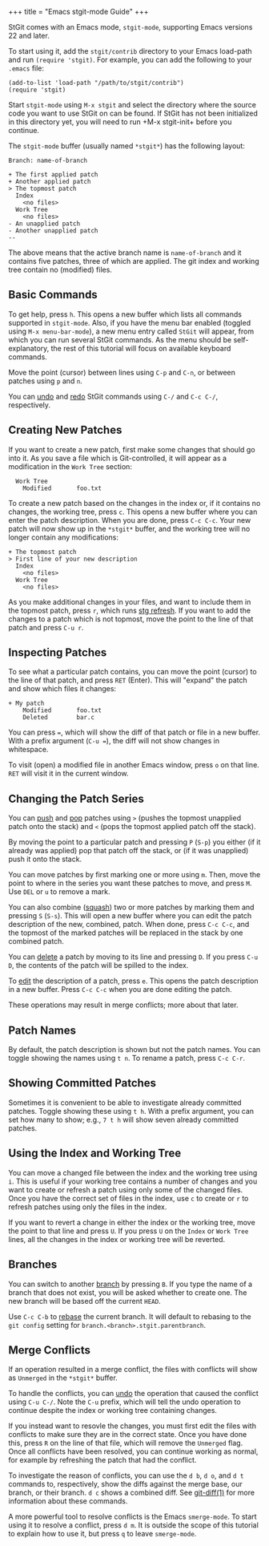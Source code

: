 +++
title = "Emacs stgit-mode Guide"
+++

StGit comes with an Emacs mode, `stgit-mode`, supporting Emacs versions
22 and later.

To start using it, add the `stgit/contrib` directory to your Emacs
load-path and run `(require 'stgit)`. For example, you can add the
following to your `.emacs` file:

```
(add-to-list 'load-path "/path/to/stgit/contrib")
(require 'stgit)
```

Start `stgit-mode` using `M-x stgit` and select the directory where the
source code you want to use StGit on can be found. If StGit has not been
initialized in this directory yet, you will need to run +M-x stgit-init+
before you continue.

The `stgit-mode` buffer (usually named `*stgit*`) has the following
layout:

```
Branch: name-of-branch

+ The first applied patch
+ Another applied patch
> The topmost patch
  Index
    <no files>
  Work Tree
    <no files>
- An unapplied patch
- Another unapplied patch
--
```

The above means that the active branch name is `name-of-branch` and it
contains five patches, three of which are applied. The git index and
working tree contain no (modified) files.

## Basic Commands

To get help, press `h`. This opens a new buffer which lists all commands
supported in `stgit-mode`. Also, if you have the menu bar enabled
(toggled using `M-x menu-bar-mode`), a new menu entry called `StGit`
will appear, from which you can run several StGit commands. As the menu
should be self-explanatory, the rest of this tutorial will focus on
available keyboard commands.

Move the point (cursor) between lines using `C-p` and `C-n`, or between
patches using `p` and `n`.

You can [undo](/man/stg-undo) and [redo](/man/stg-redo) StGit commands
using `C-/` and `C-c C-/`, respectively.

## Creating New Patches

If you want to create a new patch, first make some changes that should
go into it. As you save a file which is Git-controlled, it will appear
as a modification in the `Work Tree` section:

```
  Work Tree
    Modified       foo.txt
```

To create a new patch based on the changes in the index or, if it
contains no changes, the working tree, press `c`. This opens a new
buffer where you can enter the patch description. When you are done,
press `C-c C-c`. Your new patch will now show up in the `*stgit*`
buffer, and the working tree will no longer contain any modifications:

```
+ The topmost patch
> First line of your new description
  Index
    <no files>
  Work Tree
    <no files>
```

As you make additional changes in your files, and want to include them
in the topmost patch, press `r`, which runs [stg
refresh](/man/stg-refresh). If you want to add the changes to a patch
which is not topmost, move the point to the line of that patch and press
`C-u r`.

## Inspecting Patches

To see what a particular patch contains, you can move the point (cursor)
to the line of that patch, and press `RET` (Enter). This will "expand"
the patch and show which files it changes:

```
+ My patch
    Modified       foo.txt
    Deleted        bar.c
```

You can press `=`, which will show the diff of that patch or file in a
new buffer. With a prefix argument (`C-u =`), the diff will not show
changes in whitespace.

To visit (open) a modified file in another Emacs window, press `o` on
that line. `RET` will visit it in the current window.

## Changing the Patch Series

You can [push](/man/stg-push) and [pop](/man/stg-pop) patches using `>`
(pushes the topmost unapplied patch onto the stack) and `<` (pops the
topmost applied patch off the stack).

By moving the point to a particular patch and pressing `P` (`S-p`) you
either (if it already was applied) pop that patch off the stack, or (if
it was unapplied) push it onto the stack.

You can move patches by first marking one or more using `m`. Then, move
the point to where in the series you want these patches to move, and
press `M`. Use `DEL` or `u` to remove a mark.

You can also combine ([squash](/man/stg-squash)) two or more patches by
marking them and pressing `S` (`S-s`). This will open a new buffer where
you can edit the patch description of the new, combined, patch. When
done, press `C-c C-c`, and the topmost of the marked patches will be
replaced in the stack by one combined patch.

You can [delete](/man/stg-delete) a patch by moving to its line and
pressing `D`. If you press `C-u D`, the contents of the patch will be
spilled to the index.

To [edit](/man/stg-edit) the description of a patch, press `e`. This
opens the patch description in a new buffer. Press `C-c C-c` when you
are done editing the patch.

These operations may result in merge conflicts; more about that later.

## Patch Names

By default, the patch description is shown but not the patch names. You
can toggle showing the names using `t n`. To rename a patch, press `C-c
C-r`.

## Showing Committed Patches

Sometimes it is convenient to be able to investigate already committed
patches. Toggle showing these using `t h`. With a prefix argument, you
can set how many to show; e.g., `7 t h` will show seven already
committed patches.

## Using the Index and Working Tree

You can move a changed file between the index and the working tree using
`i`. This is useful if your working tree contains a number of changes
and you want to create or refresh a patch using only some of the changed
files. Once you have the correct set of files in the index, use `c` to
create or `r` to refresh patches using only the files in the index.

If you want to revert a change in either the index or the working tree,
move the point to that line and press `U`. If you press `U` on the
`Index` or `Work Tree` lines, all the changes in the index or working
tree will be reverted.

## Branches

You can switch to another [branch](/man/stg-branch) by pressing `B`. If
you type the name of a branch that does not exist, you will be asked
whether to create one. The new branch will be based off the current
`HEAD`.

Use `C-c C-b` to [rebase](/man/stg-rebase) the current branch. It will
default to rebasing to the `git config` setting for
`branch.<branch>.stgit.parentbranch`.

## Merge Conflicts

If an operation resulted in a merge conflict, the files with conflicts
will show as `Unmerged` in the `*stgit*` buffer.

To handle the conflicts, you can [undo](/man/stg-undo) the operation
that caused the conflict using `C-u C-/`. Note the `C-u` prefix, which
will tell the undo operation to continue despite the index or working
tree containing changes.

If you instead want to resovle the changes, you must first edit the
files with conflicts to make sure they are in the correct state. Once
you have done this, press `R` on the line of that file, which will
remove the `Unmerged` flag. Once all conflicts have been resolved, you
can continue working as normal, for example by refreshing the patch that
had the conflict.

To investigate the reason of conflicts, you can use the `d b`, `d o`,
and `d t` commands to, respectively, show the diffs against the merge
base, our branch, or their branch. `d c` shows a combined diff. See
[git-diff(1)](https://git-scm.com/docs/git-diff) for more information
about these commands.

A more powerful tool to resolve conflicts is the Emacs `smerge-mode`. To
start using it to resolve a conflict, press `d m`. It is outside the
scope of this tutorial to explain how to use it, but press `q` to leave
`smerge-mode`.
